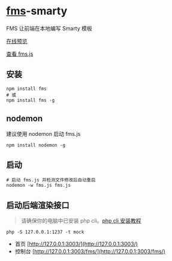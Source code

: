 # [fms](http://fmsjs.org)-smarty

FMS 让前端在本地编写 Smarty 模板

[在线预览](http://smarty.fmsjs.org)

[查看 fms.js](fms.js)

## 安装
```shell
npm install fms
# 或
npm install fms -g
```

## nodemon

建议使用 nodemon 启动 fms.js
```shell
npm install nodemon -g
```

## 启动 
 
```shell
# 启动 fms.js 并检测文件修改后自动重启
nodemon -w fms.js fms.js
```

## 启动后端渲染接口

> 请确保你的电脑中已安装 php cli。[php cli 安装教程](http://fmsjs.org/install-php-cli.html)

```shell
php -S 127.0.0.1:1237 -t mock
```

- 首页 [http://127.0.0.1:3003/](http://127.0.0.1:3003/)
- 控制台 [http://127.0.0.1:3003/fms/](http://127.0.0.1:3003/fms/)
